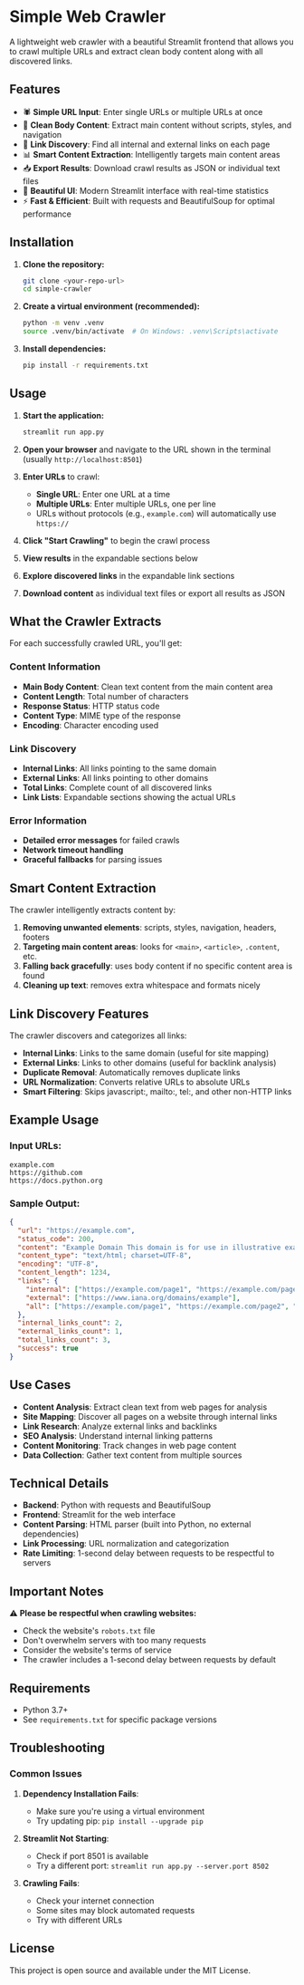 # Simple Web Crawler

A lightweight web crawler with a beautiful Streamlit frontend that allows you to crawl multiple URLs and extract clean body content along with all discovered links.

## Features

- 🕷️ **Simple URL Input**: Enter single URLs or multiple URLs at once
- 📄 **Clean Body Content**: Extract main content without scripts, styles, and navigation
- 🔗 **Link Discovery**: Find all internal and external links on each page
- 📊 **Smart Content Extraction**: Intelligently targets main content areas
- 📥 **Export Results**: Download crawl results as JSON or individual text files
- 🎨 **Beautiful UI**: Modern Streamlit interface with real-time statistics
- ⚡ **Fast & Efficient**: Built with requests and BeautifulSoup for optimal performance

## Installation

1. **Clone the repository:**
   ```bash
   git clone <your-repo-url>
   cd simple-crawler
   ```

2. **Create a virtual environment (recommended):**
   ```bash
   python -m venv .venv
   source .venv/bin/activate  # On Windows: .venv\Scripts\activate
   ```

3. **Install dependencies:**
   ```bash
   pip install -r requirements.txt
   ```

## Usage

1. **Start the application:**
   ```bash
   streamlit run app.py
   ```

2. **Open your browser** and navigate to the URL shown in the terminal (usually `http://localhost:8501`)

3. **Enter URLs** to crawl:
   - **Single URL**: Enter one URL at a time
   - **Multiple URLs**: Enter multiple URLs, one per line
   - URLs without protocols (e.g., `example.com`) will automatically use `https://`

4. **Click "Start Crawling"** to begin the crawl process

5. **View results** in the expandable sections below

6. **Explore discovered links** in the expandable link sections

7. **Download content** as individual text files or export all results as JSON

## What the Crawler Extracts

For each successfully crawled URL, you'll get:

### Content Information
- **Main Body Content**: Clean text content from the main content area
- **Content Length**: Total number of characters
- **Response Status**: HTTP status code
- **Content Type**: MIME type of the response
- **Encoding**: Character encoding used

### Link Discovery
- **Internal Links**: All links pointing to the same domain
- **External Links**: All links pointing to other domains
- **Total Links**: Complete count of all discovered links
- **Link Lists**: Expandable sections showing the actual URLs

### Error Information
- **Detailed error messages** for failed crawls
- **Network timeout handling**
- **Graceful fallbacks** for parsing issues

## Smart Content Extraction

The crawler intelligently extracts content by:

1. **Removing unwanted elements**: scripts, styles, navigation, headers, footers
2. **Targeting main content areas**: looks for `<main>`, `<article>`, `.content`, etc.
3. **Falling back gracefully**: uses body content if no specific content area is found
4. **Cleaning up text**: removes extra whitespace and formats nicely

## Link Discovery Features

The crawler discovers and categorizes all links:

- **Internal Links**: Links to the same domain (useful for site mapping)
- **External Links**: Links to other domains (useful for backlink analysis)
- **Duplicate Removal**: Automatically removes duplicate links
- **URL Normalization**: Converts relative URLs to absolute URLs
- **Smart Filtering**: Skips javascript:, mailto:, tel:, and other non-HTTP links

## Example Usage

### Input URLs:
```
example.com
https://github.com
https://docs.python.org
```

### Sample Output:
```json
{
  "url": "https://example.com",
  "status_code": 200,
  "content": "Example Domain This domain is for use in illustrative examples...",
  "content_type": "text/html; charset=UTF-8",
  "encoding": "UTF-8",
  "content_length": 1234,
  "links": {
    "internal": ["https://example.com/page1", "https://example.com/page2"],
    "external": ["https://www.iana.org/domains/example"],
    "all": ["https://example.com/page1", "https://example.com/page2", "https://www.iana.org/domains/example"]
  },
  "internal_links_count": 2,
  "external_links_count": 1,
  "total_links_count": 3,
  "success": true
}
```

## Use Cases

- **Content Analysis**: Extract clean text from web pages for analysis
- **Site Mapping**: Discover all pages on a website through internal links
- **Link Research**: Analyze external links and backlinks
- **SEO Analysis**: Understand internal linking patterns
- **Content Monitoring**: Track changes in web page content
- **Data Collection**: Gather text content from multiple sources

## Technical Details

- **Backend**: Python with requests and BeautifulSoup
- **Frontend**: Streamlit for the web interface
- **Content Parsing**: HTML parser (built into Python, no external dependencies)
- **Link Processing**: URL normalization and categorization
- **Rate Limiting**: 1-second delay between requests to be respectful to servers

## Important Notes

⚠️ **Please be respectful when crawling websites:**
- Check the website's `robots.txt` file
- Don't overwhelm servers with too many requests
- Consider the website's terms of service
- The crawler includes a 1-second delay between requests by default

## Requirements

- Python 3.7+
- See `requirements.txt` for specific package versions

## Troubleshooting

### Common Issues

1. **Dependency Installation Fails**: 
   - Make sure you're using a virtual environment
   - Try updating pip: `pip install --upgrade pip`

2. **Streamlit Not Starting**:
   - Check if port 8501 is available
   - Try a different port: `streamlit run app.py --server.port 8502`

3. **Crawling Fails**:
   - Check your internet connection
   - Some sites may block automated requests
   - Try with different URLs

## License

This project is open source and available under the MIT License. 